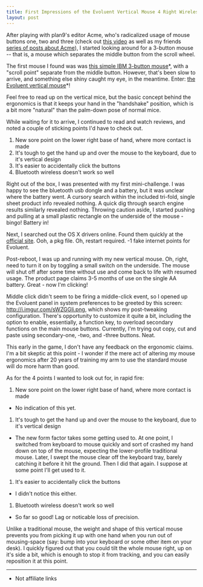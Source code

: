 ```yaml
---
title: First Impressions of the Evoluent Vertical Mouse 4 Right Wireless
layout: post
---
```


After playing with plan9's editor Acme, who's radicalized usage of mouse buttons one, two and three (check out <a href="">this video</a> as well as my friends <a href="">series of posts about Acme</a>), I started looking around for a 3-button mouse -- that is, a mouse which separates the middle button from the scroll wheel.

The first mouse I found was was <a href="http://www.amazon.com/gp/product/B00007DTC6">this simple IBM 3-button mouse</a>\*, with a "scroll point" separate from the middle button. However, that's been slow to arrive, and something else shiny caught my eye, in the meantime. Enter: <a href="http://evoluent.com/products/vm4rm/">the Evoluent vertical mouse</a>\*!

Feel free to read up on the vertical mice, but the basic concept behind the ergonomics is that it keeps your hand in the "handshake" position, which is a bit more "natural" than the palm-down pose of normal mice.

While waiting for it to arrive, I continued to read and watch reviews, and noted a couple of sticking points I'd have to check out.

1. New sore point on the lower right base of hand, where more contact is made
1. It's tough to get the hand up and over the mouse to the keyboard, due to it's vertical design
1. It's easier to accidentally click the buttons
1. Bluetooth wireless doesn't work so well

Right out of the box, I was presented with my first mini-challenge. I was happy to see the bluetooth usb dongle and a battery, but it was unclear where the battery went. A cursory search within the included tri-fold, single sheet product info revealed nothing. A quick dig through search engine results similarly revealed nothing. Throwing caution aside, I started pushing and pulling at a small plastic rectangle on the underside of the mouse - bingo! Battery in!

Next, I searched out the OS X drivers online. Found them quickly at the <a href="http://evoluent.com/support/download/">official site</a>. Ooh, a pkg file. Oh, restart required. -1 fake internet points for Evoluent.

Post-reboot, I was up and running with my new vertical mouse. Oh, right, need to turn it on by toggling a small switch on the underside. The mouse will shut off after some time without use and come back to life with resumed usage. The product page claims 3-5 months of use on the single AA battery. Great - now I'm clicking!

Middle click didn't seem to be firing a middle-click event, so I opened up the Evoluent panel in system preferences to be greeted by this screen: http://i.imgur.com/sWZGGli.png, which shows my post-tweaking configuration. There's opportunity to customize it quite a bit, including the option to enable, essentially, a function key, to overload secondary functions on the main mouse buttons. Currently, I'm trying out copy, cut and paste using secondary-one, -two, and -three buttons. Neat.

This early in the game, I don't have any feedback on the ergonomic claims. I'm a bit skeptic at this point - I wonder if the mere act of altering my mouse ergonomics after 20 years of training my arm to use the standard mouse will do more harm than good.

As for the 4 points I wanted to look out for, in rapid fire:

1. New sore point on the lower right base of hand, where more contact is made
 - No indication of this yet.
1. It's tough to get the hand up and over the mouse to the keyboard, due to it's vertical design
 - The new form factor takes some getting used to. At one point, I switched from keyboard to mouse quickly and sort of crashed my hand down on top of the mouse, expecting the lower-profile traditional mouse. Later, I swept the mouse clear off the keyboard tray, barely catching it before it hit the ground. Then I did that again. I suppose at some point I'll get used to it.
1. It's easier to accidentally click the buttons
 - I didn't notice this either.
1. Bluetooth wireless doesn't work so well
 - So far so good! Lag or noticable loss of precision.

Unlike a traditional mouse, the weight and shape of this vertical mouse prevents you from picking it up with one hand when you run out of mousing-space (say: bump into your keyboard or some other item on your desk). I quickly figured out that you could tilt the whole mouse right, up on it's side a bit, which is enough to stop it from tracking, and you can easily reposition it at this point.

___
* Not affiliate links
